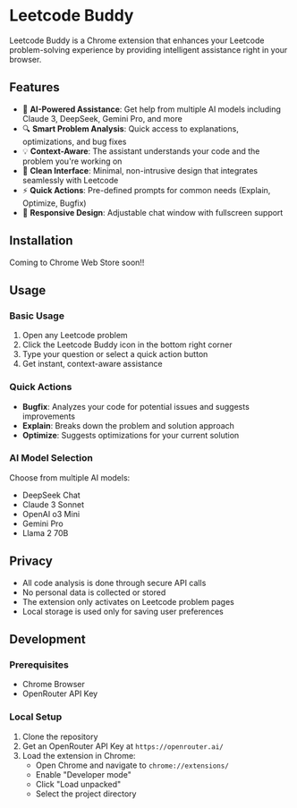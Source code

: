 # Leetcode Buddy

Leetcode Buddy is a Chrome extension that enhances your Leetcode problem-solving experience by providing intelligent assistance right in your browser.

## Features

- 🤖 **AI-Powered Assistance**: Get help from multiple AI models including Claude 3, DeepSeek, Gemini Pro, and more
- 🔍 **Smart Problem Analysis**: Quick access to explanations, optimizations, and bug fixes
- 💡 **Context-Aware**: The assistant understands your code and the problem you're working on
- 🎨 **Clean Interface**: Minimal, non-intrusive design that integrates seamlessly with Leetcode
- ⚡ **Quick Actions**: Pre-defined prompts for common needs (Explain, Optimize, Bugfix)
- 📱 **Responsive Design**: Adjustable chat window with fullscreen support

## Installation

Coming to Chrome Web Store soon!!

## Usage

### Basic Usage
1. Open any Leetcode problem
2. Click the Leetcode Buddy icon in the bottom right corner
3. Type your question or select a quick action button
4. Get instant, context-aware assistance

### Quick Actions
- **Bugfix**: Analyzes your code for potential issues and suggests improvements
- **Explain**: Breaks down the problem and solution approach
- **Optimize**: Suggests optimizations for your current solution

### AI Model Selection
Choose from multiple AI models:
- DeepSeek Chat
- Claude 3 Sonnet
- OpenAI o3 Mini
- Gemini Pro
- Llama 2 70B

## Privacy

- All code analysis is done through secure API calls
- No personal data is collected or stored
- The extension only activates on Leetcode problem pages
- Local storage is used only for saving user preferences

## Development

### Prerequisites
- Chrome Browser
- OpenRouter API Key

### Local Setup
1. Clone the repository
2. Get an OpenRouter API Key at `https://openrouter.ai/`
3. Load the extension in Chrome:
   - Open Chrome and navigate to `chrome://extensions/`
   - Enable "Developer mode"
   - Click "Load unpacked"
   - Select the project directory
